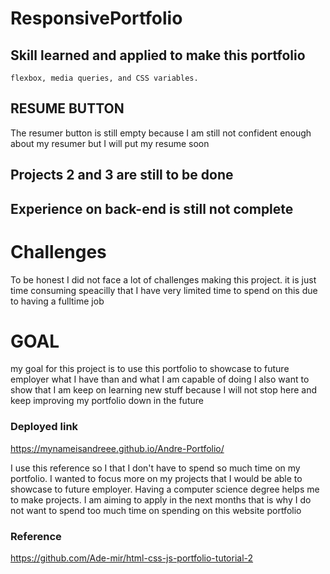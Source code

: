 # ResponsivePortfolio

## Skill learned and applied to make this portfolio 
    flexbox, media queries, and CSS variables.
## RESUME BUTTON 
The resumer button is still empty because I am still not confident enough about my resumer but I will put my resume soon 

## Projects 2 and 3 are still to be done 
## Experience on back-end is still not complete 
# Challenges
To be honest I did not face a lot of challenges making this project. 
it is just time consuming speacilly that I have very limited time to spend on this due to having a fulltime job 

# GOAL 
my goal for this project is to use this portfolio to showcase to future employer what I have than and what I am capable of doing 
I also want to show that I am keep on learning new stuff because I will not stop here and keep improving my portfolio down in the future

### Deployed link 
https://mynameisandreee.github.io/Andre-Portfolio/


I use this reference so I that I don't have to spend so much time on my portfolio. I wanted to focus more on my projects that I would be able to showcase to future employer. Having a computer science degree helps me to make projects. I am aiming to apply in the next months that is why I do not want to spend too much time on spending on this website portfolio
### Reference
https://github.com/Ade-mir/html-css-js-portfolio-tutorial-2

